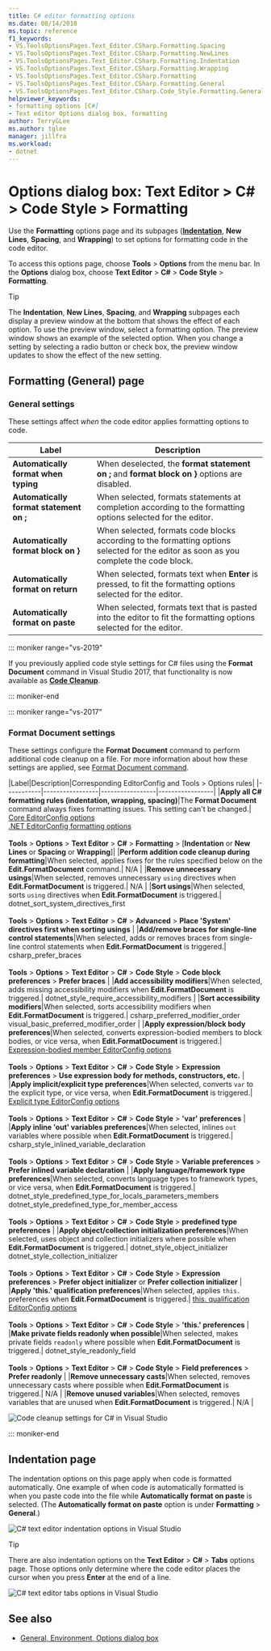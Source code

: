 ```yaml
---
title: C# editor formatting options
ms.date: 08/14/2018
ms.topic: reference
f1_keywords:
- VS.ToolsOptionsPages.Text_Editor.CSharp.Formatting.Spacing
- VS.ToolsOptionsPages.Text_Editor.CSharp.Formatting.NewLines
- VS.ToolsOptionsPages.Text_Editor.CSharp.Formatting.Indentation
- VS.ToolsOptionsPages.Text_Editor.CSharp.Formatting.Wrapping
- VS.ToolsOptionsPages.Text_Editor.CSharp.Formatting
- VS.ToolsOptionsPages.Text_Editor.CSharp.Formatting.General
- VS.ToolsOptionsPages.Text_Editor.CSharp.Code_Style.Formatting.General
helpviewer_keywords:
- formatting options [C#]
- Text editor Options dialog box, formatting
author: TerryGLee
ms.author: tglee
manager: jillfra
ms.workload:
- dotnet
---
```

# Options dialog box: Text Editor \> C# \> Code Style \> Formatting

Use the **Formatting** options page and its subpages ([**Indentation**](#indentation-page), **New Lines**, **Spacing**, and **Wrapping**) to set options for formatting code in the code editor.

To access this options page, choose **Tools** > **Options** from the menu bar. In the **Options** dialog box, choose **Text Editor** > **C#** > **Code Style** > **Formatting**.

> [!TIP]
> The **Indentation**, **New Lines**, **Spacing**, and **Wrapping** subpages each display a preview window at the bottom that shows the effect of each option. To use the preview window, select a formatting option. The preview window shows an example of the selected option. When you change a setting by selecting a radio button or check box, the preview window updates to show the effect of the new setting.

## Formatting (General) page

### General settings

These settings affect *when* the code editor applies formatting options to code.

|Label|Description|
|-----------|-----------------|
|**Automatically format when typing**|When deselected, the **format statement on ;** and **format block  on }** options are disabled.|
|**Automatically format statement on ;**|When selected, formats statements at completion according to the formatting options selected for the editor.|
|**Automatically format block on }**|When selected, formats code blocks according to the formatting options selected for the editor as soon as you complete the code block.|
|**Automatically format on return**|When selected, formats text when **Enter** is pressed, to fit the formatting options selected for the editor.|
|**Automatically format on paste**|When selected, formats text that is pasted into the editor to fit the formatting options selected for the editor.|

::: moniker range="vs-2019"

If you previously applied code style settings for C# files using the **Format Document** command in Visual Studio 2017, that functionality is now available as [**Code Cleanup**](../code-styles-and-code-cleanup.md#apply-code-styles).

::: moniker-end

::: moniker range="vs-2017"

### Format Document settings

These settings configure the **Format Document** command to perform additional code cleanup on a file. For more information about how these settings are applied, see [Format Document command](../code-styles-and-code-cleanup.md#apply-code-styles).

|Label|Description|Corresponding EditorConfig and Tools > Options rules|
|-----------|-----------------|-----------------|-----------------|
|**Apply all C# formatting rules (indentation, wrapping, spacing)**|The **Format Document** command always fixes formatting issues. This setting can't be changed.| [Core EditorConfig options](../../ide/create-portable-custom-editor-options.md)<br/>[.NET EditorConfig formatting options](../../ide/editorconfig-formatting-conventions.md)<br/><br/>**Tools** > **Options** > **Text Editor** > **C#** > **Formatting** > [**Indentation** or **New Lines** or **Spacing** or **Wrapping**]|
|**Perform addition code cleanup during formatting**|When selected, applies fixes for the rules specified below on the **Edit.FormatDocument** command.| N/A |
|**Remove unnecessary usings**|When selected, removes unnecessary `using` directives when **Edit.FormatDocument** is triggered.| N/A |
|**Sort usings**|When selected, sorts `using` directives when **Edit.FormatDocument** is triggered.| dotnet_sort_system_directives_first<br/><br/>**Tools** > **Options** > **Text Editor** > **C#** > **Advanced** > **Place 'System' directives first when sorting usings** |
|**Add/remove braces for single-line control statements**|When selected, adds or removes braces from single-line control statements when **Edit.FormatDocument** is triggered.| csharp_prefer_braces<br/><br/>**Tools** > **Options** > **Text Editor** > **C#** > **Code Style** > **Code block preferences** > **Prefer braces** |
|**Add accessibility modifiers**|When selected, adds missing accessibility modifiers when **Edit.FormatDocument** is triggered.| dotnet_style_require_accessibility_modifiers |
|**Sort accessibility modifiers**|When selected, sorts accessibility modifiers when **Edit.FormatDocument** is triggered.| csharp_preferred_modifier_order<br/>visual_basic_preferred_modifier_order |
|**Apply expression/block body preferences**|When selected, converts expression-bodied members to block bodies, or vice versa, when **Edit.FormatDocument** is triggered.| [Expression-bodied member EditorConfig options](../../ide/editorconfig-language-conventions.md#expression-bodied-members)<br/><br/>**Tools** > **Options** > **Text Editor** > **C#** > **Code Style** > **Expression preferences** > **Use expression body for methods, constructors, etc.** |
|**Apply implicit/explicit type preferences**|When selected, converts `var` to the explicit type, or vice versa, when **Edit.FormatDocument** is triggered.| [Explicit type EditorConfig options](../../ide/editorconfig-language-conventions.md#implicit-and-explicit-types)<br/><br/>**Tools** > **Options** > **Text Editor** > **C#** > **Code Style** > **'var' preferences** |
|**Apply inline 'out' variables preferences**|When selected, inlines `out` variables where possible when **Edit.FormatDocument** is triggered.| csharp_style_inlined_variable_declaration<br/><br/>**Tools** > **Options** > **Text Editor** > **C#** > **Code Style** > **Variable preferences** > **Prefer inlined variable declaration** |
|**Apply language/framework type preferences**|When selected, converts language types to framework types, or vice versa, when **Edit.FormatDocument** is triggered.| dotnet_style_predefined_type_for_locals_parameters_members<br/>dotnet_style_predefined_type_for_member_access<br/><br/>**Tools** > **Options** > **Text Editor** > **C#** > **Code Style** > **predefined type preferences** |
|**Apply object/collection initialization preferences**|When selected, uses object and collection initializers where possible when **Edit.FormatDocument** is triggered.| dotnet_style_object_initializer<br/>dotnet_style_collection_initializer<br/><br/>**Tools** > **Options** > **Text Editor** > **C#** > **Code Style** > **Expression preferences** > **Prefer object initializer** or **Prefer collection initializer** |
|**Apply 'this.' qualification preferences**|When selected, applies `this.` preferences when **Edit.FormatDocument** is triggered.| [this. qualification EditorConfig options](../../ide/editorconfig-language-conventions.md#this-and-me)<br/><br/>**Tools** > **Options** > **Text Editor** > **C#** > **Code Style** > **'this.' preferences** |
|**Make private fields readonly when possible**|When selected, makes private fields `readonly` where possible when **Edit.FormatDocument** is triggered.| dotnet_style_readonly_field<br/><br/>**Tools** > **Options** > **Text Editor** > **C#** > **Code Style** > **Field preferences** > **Prefer readonly** |
|**Remove unnecessary casts**|When selected, removes unnecessary casts where possible when **Edit.FormatDocument** is triggered.| N/A |
|**Remove unused variables**|When selected, removes variables that are unused when **Edit.FormatDocument** is triggered.| N/A |

![Code cleanup settings for C# in Visual Studio](media/format-document-settings.png)

::: moniker-end

## Indentation page

The indentation options on this page apply when code is formatted automatically. One example of when code is automatically formatted is when you paste code into the file while **Automatically format on paste** is selected. (The **Automatically format on paste** option is under **Formatting** > **General**.)

![C# text editor indentation options in Visual Studio](media/csharp-indentation-options.png)

> [!TIP]
> There are also indentation options on the **Text Editor** > **C#** > **Tabs** options page. Those options only determine where the code editor places the cursor when you press **Enter** at the end of a line.
>
> ![C# text editor tabs options in Visual Studio](media/csharp-tabs-options.png)

## See also

- [General, Environment, Options dialog box](../../ide/reference/general-environment-options-dialog-box.md)
